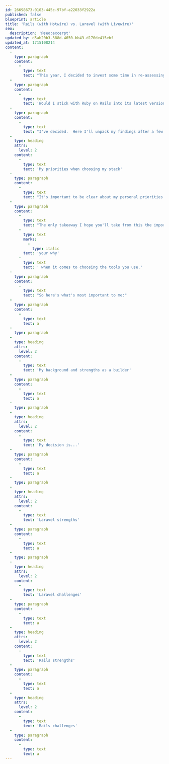 ```yaml
---
id: 26698673-0103-445c-97bf-a22033f2922a
published: false
blueprint: article
title: 'Rails (with Hotwire) vs. Laravel (with Livewire)'
seo:
  description: '@seo:excerpt'
updated_by: d5ab20b3-388d-4650-bb43-d170de415ebf
updated_at: 1715108214
content:
  -
    type: paragraph
    content:
      -
        type: text
        text: "This year, I decided to invest some time in re-assessing the question:  What's my go-to tech stack for new SaaS products?  "
  -
    type: paragraph
    content:
      -
        type: text
        text: 'Would I stick with Ruby on Rails into its latest version 7 with Hotwire?  Or is now the right time for me to make the switch to Laravel, specifically the "TALL" stack (TailwindCSS, AlpineJS, Laravel, Livewire)?'
  -
    type: paragraph
    content:
      -
        type: text
        text: "I've decided.  Here I'll unpack my findings after a few months of exploring both, and where I landed."
  -
    type: heading
    attrs:
      level: 2
    content:
      -
        type: text
        text: 'My priorities when choosing my stack'
  -
    type: paragraph
    content:
      -
        type: text
        text: "It's important to be clear about my personal priorities when it comes to what I choose to build my products (and businesses) on.  My priorities are almost definitnely different from yours.  "
  -
    type: paragraph
    content:
      -
        type: text
        text: "The only takeaway I hope you'll take from this the importance of getting really clear about "
      -
        type: text
        marks:
          -
            type: italic
        text: 'your why'
      -
        type: text
        text: ' when it comes to choosing the tools you use.'
  -
    type: paragraph
    content:
      -
        type: text
        text: "So here's what's most important to me:"
  -
    type: paragraph
    content:
      -
        type: text
        text: a
  -
    type: paragraph
  -
    type: heading
    attrs:
      level: 2
    content:
      -
        type: text
        text: 'My background and strengths as a builder'
  -
    type: paragraph
    content:
      -
        type: text
        text: a
  -
    type: paragraph
  -
    type: heading
    attrs:
      level: 2
    content:
      -
        type: text
        text: 'My decision is...'
  -
    type: paragraph
    content:
      -
        type: text
        text: a
  -
    type: paragraph
  -
    type: heading
    attrs:
      level: 2
    content:
      -
        type: text
        text: 'Laravel strengths'
  -
    type: paragraph
    content:
      -
        type: text
        text: a
  -
    type: paragraph
  -
    type: heading
    attrs:
      level: 2
    content:
      -
        type: text
        text: 'Laravel challenges'
  -
    type: paragraph
    content:
      -
        type: text
        text: a
  -
    type: heading
    attrs:
      level: 2
    content:
      -
        type: text
        text: 'Rails strengths'
  -
    type: paragraph
    content:
      -
        type: text
        text: a
  -
    type: heading
    attrs:
      level: 2
    content:
      -
        type: text
        text: 'Rails challenges'
  -
    type: paragraph
    content:
      -
        type: text
        text: a
---
```

